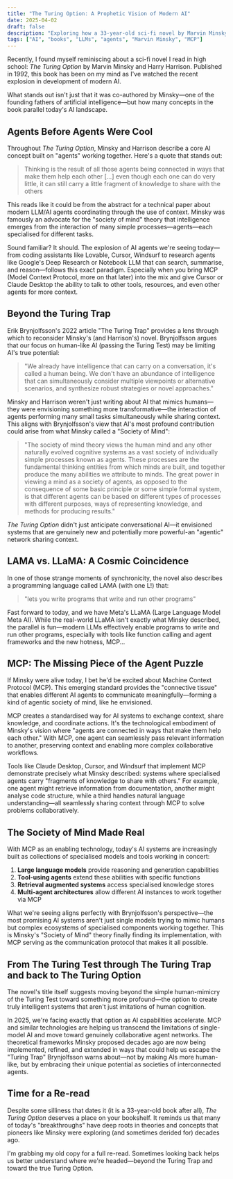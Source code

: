 ```yaml
---
title: "The Turing Option: A Prophetic Vision of Modern AI"
date: 2025-04-02
draft: false
description: "Exploring how a 33-year-old sci-fi novel by Marvin Minsky and Harry Harrison eerily predicted today's AI landscape, from LLMs to agent-based systems and Machine Context Protocol."
tags: ["AI", "books", "LLMs", "agents", "Marvin Minsky", "MCP"]
---
```


Recently, I found myself reminiscing about a sci-fi novel I read in high school: *The Turing Option* by Marvin Minsky and Harry Harrison. Published in 1992, this book has been on my mind as I've watched the recent explosion in development of modern AI.

What stands out isn't just that it was co-authored by Minsky—one of the founding fathers of artificial intelligence—but how many concepts in the book parallel today's AI landscape.

## Agents Before Agents Were Cool

Throughout *The Turing Option*, Minsky and Harrison describe a core AI concept built on "agents" working together. Here's a quote that stands out:

> Thinking is the result of all those agents being connected in ways that make them help each other [...] even though each one can do very little, it can still carry a little fragment of knowledge to share with the others

This reads like it could be from the abstract for a technical paper about modern LLM/AI agents coordinating through the use of context. Minsky was famously an advocate for the "society of mind" theory that intelligence emerges from the interaction of many simple processes—agents—each specialised for different tasks.

Sound familiar? It should. The explosion of AI agents we're seeing today—from coding assistants like Lovable, Cursor, Windsurf to research agents like Google's Deep Research or Notebook LLM that can search, summarise, and reason—follows this exact paradigm. Especially when you bring MCP (Model Context Protocol, more on that later) into the mix and give Cursor or Claude Desktop the ability to talk to other tools, resources, and even other agents for more context.

## Beyond the Turing Trap

Erik Brynjolfsson's 2022 article "The Turing Trap" provides a lens through which to reconsider Minsky's (and Harrison's) novel. Brynjolfsson argues that our focus on human-like AI (passing the Turing Test) may be limiting AI's true potential:

> "We already have intelligence that can carry on a conversation, it's called a human being. We don't have an abundance of intelligence that can simultaneously consider multiple viewpoints or alternative scenarios, and synthesize robust strategies or novel approaches."

Minsky and Harrison weren't just writing about AI that mimics humans—they were envisioning something more transformative—the interaction of agents performing many small tasks simultaneously while sharing context. This aligns with Brynjolfsson's view that AI's most profound contribution could arise from what Minsky called a "Society of Mind":

> "The society of mind theory views the human mind and any other naturally evolved cognitive systems as a vast society of individually simple processes known as agents. These processes are the fundamental thinking entities from which minds are built, and together produce the many abilities we attribute to minds. The great power in viewing a mind as a society of agents, as opposed to the consequence of some basic principle or some simple formal system, is that different agents can be based on different types of processes with different purposes, ways of representing knowledge, and methods for producing results."

*The Turing Option* didn't just anticipate conversational AI—it envisioned systems that are genuinely new and potentially more powerful-an "agentic" network sharing context.

## LAMA vs. LLaMA: A Cosmic Coincidence

In one of those strange moments of synchronicity, the novel also describes a programming language called LAMA (with one L!) that:

> "lets you write programs that write and run other programs"

Fast forward to today, and we have Meta's LLaMA (Large Language Model Meta AI). While the real-world LLaMA isn't exactly what Minsky described, the parallel is fun—modern LLMs effectively enable programs to write and run other programs, especially with tools like function calling and agent frameworks and the new hotness, MCP...

## MCP: The Missing Piece of the Agent Puzzle

If Minsky were alive today, I bet he'd be excited about Machine Context Protocol (MCP). This emerging standard provides the "connective tissue" that enables different AI agents to communicate meaningfully—forming a kind of agentic society of mind, like he envisioned.

MCP creates a standardised way for AI systems to exchange context, share knowledge, and coordinate actions. It's the technological embodiment of Minsky's vision where "agents are connected in ways that make them help each other." With MCP, one agent can seamlessly pass relevant information to another, preserving context and enabling more complex collaborative workflows.

Tools like Claude Desktop, Cursor, and Windsurf that implement MCP demonstrate precisely what Minsky described: systems where specialised agents carry "fragments of knowledge to share with others." For example, one agent might retrieve information from documentation, another might analyse code structure, while a third handles natural language understanding—all seamlessly sharing context through MCP to solve problems collaboratively.

## The Society of Mind Made Real

With MCP as an enabling technology, today's AI systems are increasingly built as collections of specialised models and tools working in concert:

1. **Large language models** provide reasoning and generation capabilities
2. **Tool-using agents** extend these abilities with specific functions
3. **Retrieval augmented systems** access specialised knowledge stores
4. **Multi-agent architectures** allow different AI instances to work together via MCP

What we're seeing aligns perfectly with Brynjolfsson's perspective—the most promising AI systems aren't just single models trying to mimic humans but complex ecosystems of specialised components working together. This is Minsky's "Society of Mind" theory finally finding its implementation, with MCP serving as the communication protocol that makes it all possible.

## From The Turing Test through The Turing Trap and back to The Turing Option

The novel's title itself suggests moving beyond the simple human-mimicry of the Turing Test toward something more profound—the option to create truly intelligent systems that aren't just imitations of human cognition.

In 2025, we're facing exactly that option as AI capabilities accelerate. MCP and similar technologies are helping us transcend the limitations of single-model AI and move toward genuinely collaborative agent networks. The theoretical frameworks Minsky proposed decades ago are now being implemented, refined, and extended in ways that could help us escape the "Turing Trap" Brynjolfsson warns about—not by making AIs more human-like, but by embracing their unique potential as societies of interconnected agents.

## Time for a Re-read

Despite some silliness that dates it (it is a 33-year-old book after all), *The Turing Option* deserves a place on your bookshelf. It reminds us that many of today's "breakthroughs" have deep roots in theories and concepts that pioneers like Minsky were exploring (and sometimes derided for) decades ago.

I'm grabbing my old copy for a full re-read. Sometimes looking back helps us better understand where we're headed—beyond the Turing Trap and toward the true Turing Option.
